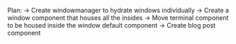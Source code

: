 Plan:
-> Create windowmanager to hydrate windows individually
-> Create a window component that houses all the insides
-> Move terminal component to be housed inside the window default component
-> Create blog post component